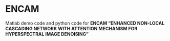 # ENCAM



Matlab demo code and python code for **ENCAM “ENHANCED NON-LOCAL CASCADING NETWORK WITH ATTENTION MECHANISM FOR HYPERSPECTRAL IMAGE DENOISING”**

